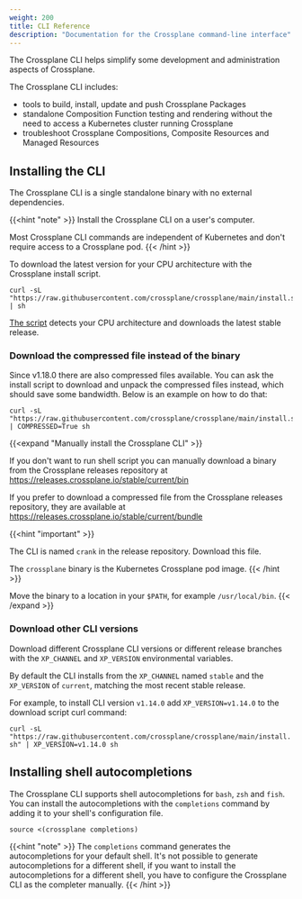 ```yaml
---
weight: 200
title: CLI Reference
description: "Documentation for the Crossplane command-line interface"
---
```


The Crossplane CLI helps simplify some development and administration aspects of
Crossplane.

The Crossplane CLI includes:
* tools to build, install, update and push Crossplane Packages
* standalone Composition Function testing and rendering without the need to access a Kubernetes cluster running Crossplane
* troubleshoot Crossplane Compositions, Composite Resources and Managed Resources

## Installing the CLI

The Crossplane CLI is a single standalone binary with no external dependencies.

{{<hint "note" >}}
Install the Crossplane CLI on a user's computer. 

Most Crossplane CLI commands are independent of Kubernetes and 
don't require access to a Crossplane pod.
{{< /hint >}} 

To download the latest version for your CPU architecture with the Crossplane
install script.

```shell
curl -sL "https://raw.githubusercontent.com/crossplane/crossplane/main/install.sh" | sh
```

[The script](https://raw.githubusercontent.com/crossplane/crossplane/main/install.sh)
detects your CPU architecture and downloads the latest stable release.

### Download the compressed file instead of the binary

Since v1.18.0 there are also compressed files available. You can ask the
install script to download and unpack the compressed files instead, which
should save some bandwidth. Below is an example on how to do that:

```shell
curl -sL "https://raw.githubusercontent.com/crossplane/crossplane/main/install.sh" | COMPRESSED=True sh
```

{{<expand "Manually install the Crossplane CLI" >}}

If you don't want to run shell script you can manually download a binary from 
the Crossplane releases repository at 
https://releases.crossplane.io/stable/current/bin

If you prefer to download a compressed file from the Crossplane releases
repository, they are available at
https://releases.crossplane.io/stable/current/bundle

{{<hint "important" >}}
<!-- vale write-good.Passive = NO -->
The CLI is named `crank` in the release repository. Download this file. 
<!-- vale write-good.Passive = YES -->

The `crossplane` binary is the Kubernetes Crossplane pod image.
{{< /hint >}}

Move the binary to a location in your `$PATH`, for example `/usr/local/bin`.
{{< /expand >}}

### Download other CLI versions

Download different Crossplane CLI versions or different release branches with
the `XP_CHANNEL` and `XP_VERSION` environmental variables. 

By default the CLI installs from the `XP_CHANNEL` named `stable` and the 
`XP_VERSION` of `current`, matching the most recent stable release.

For example, to install CLI version `v1.14.0` add `XP_VERSION=v1.14.0` to the 
download script curl command:  

`curl -sL "https://raw.githubusercontent.com/crossplane/crossplane/main/install.sh" | XP_VERSION=v1.14.0 sh`

## Installing shell autocompletions

The Crossplane CLI supports shell autocompletions for `bash`, `zsh` and `fish`.
You can install the autocompletions with the `completions` command by adding it to
your shell's configuration file.

```shell
source <(crossplane completions)
```

{{<hint "note" >}}
The `completions` command generates the autocompletions for your default shell.
It's not possible to generate autocompletions for a different shell, if you want to
install the autocompletions for a different shell, you have to configure the Crossplane
CLI as the completer manually.
{{< /hint >}}
